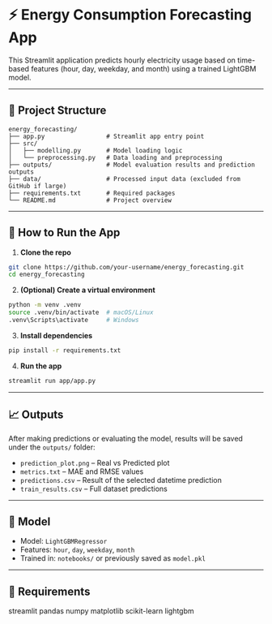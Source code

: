 
# ⚡ Energy Consumption Forecasting App

This Streamlit application predicts hourly electricity usage based on time-based features (hour, day, weekday, and month) using a trained LightGBM model.

---

## 📂 Project Structure

```
energy_forecasting/
├── app.py                 # Streamlit app entry point
├── src/
│   ├── modelling.py       # Model loading logic
│   └── preprocessing.py   # Data loading and preprocessing
├── outputs/               # Model evaluation results and prediction outputs
├── data/                  # Processed input data (excluded from GitHub if large)
├── requirements.txt       # Required packages
└── README.md              # Project overview
```

---

## 🚀 How to Run the App

1. **Clone the repo**  
```bash
git clone https://github.com/your-username/energy_forecasting.git
cd energy_forecasting
```

2. **(Optional) Create a virtual environment**
```bash
python -m venv .venv
source .venv/bin/activate  # macOS/Linux
.venv\Scripts\activate     # Windows
```

3. **Install dependencies**
```bash
pip install -r requirements.txt
```

4. **Run the app**
```bash
streamlit run app/app.py
```

---

## 📈 Outputs

After making predictions or evaluating the model, results will be saved under the `outputs/` folder:

- `prediction_plot.png` – Real vs Predicted plot
- `metrics.txt` – MAE and RMSE values
- `predictions.csv` – Result of the selected datetime prediction
- `train_results.csv` – Full dataset predictions

---

## 🤖 Model

- Model: `LightGBMRegressor`
- Features: `hour`, `day`, `weekday`, `month`
- Trained in: `notebooks/` or previously saved as `model.pkl`

---

## 🧩 Requirements

streamlit
pandas
numpy
matplotlib
scikit-learn
lightgbm